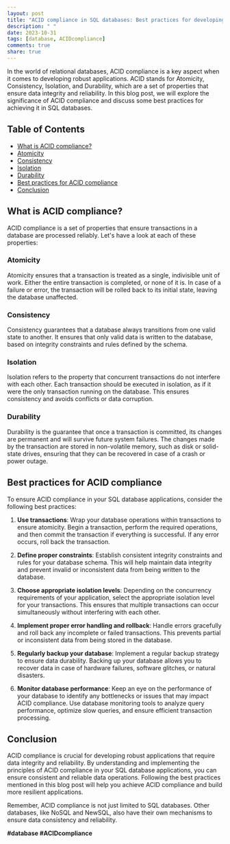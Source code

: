 ```yaml
---
layout: post
title: "ACID compliance in SQL databases: Best practices for developing robust applications"
description: " "
date: 2023-10-31
tags: [database, ACIDcompliance]
comments: true
share: true
---
```


In the world of relational databases, ACID compliance is a key aspect when it comes to developing robust applications. ACID stands for Atomicity, Consistency, Isolation, and Durability, which are a set of properties that ensure data integrity and reliability. In this blog post, we will explore the significance of ACID compliance and discuss some best practices for achieving it in SQL databases.

## Table of Contents
- [What is ACID compliance?](#what-is-acid-compliance)
- [Atomicity](#atomicity)
- [Consistency](#consistency)
- [Isolation](#isolation)
- [Durability](#durability)
- [Best practices for ACID compliance](#best-practices)
- [Conclusion](#conclusion)

## **What is ACID compliance?**
ACID compliance is a set of properties that ensure transactions in a database are processed reliably. Let's have a look at each of these properties:

### **Atomicity**
Atomicity ensures that a transaction is treated as a single, indivisible unit of work. Either the entire transaction is completed, or none of it is. In case of a failure or error, the transaction will be rolled back to its initial state, leaving the database unaffected.

### **Consistency**
Consistency guarantees that a database always transitions from one valid state to another. It ensures that only valid data is written to the database, based on integrity constraints and rules defined by the schema.

### **Isolation**
Isolation refers to the property that concurrent transactions do not interfere with each other. Each transaction should be executed in isolation, as if it were the only transaction running on the database. This ensures consistency and avoids conflicts or data corruption.

### **Durability**
Durability is the guarantee that once a transaction is committed, its changes are permanent and will survive future system failures. The changes made by the transaction are stored in non-volatile memory, such as disk or solid-state drives, ensuring that they can be recovered in case of a crash or power outage.

## **Best practices for ACID compliance**
To ensure ACID compliance in your SQL database applications, consider the following best practices:

1. **Use transactions**: Wrap your database operations within transactions to ensure atomicity. Begin a transaction, perform the required operations, and then commit the transaction if everything is successful. If any error occurs, roll back the transaction.

2. **Define proper constraints**: Establish consistent integrity constraints and rules for your database schema. This will help maintain data integrity and prevent invalid or inconsistent data from being written to the database.

3. **Choose appropriate isolation levels**: Depending on the concurrency requirements of your application, select the appropriate isolation level for your transactions. This ensures that multiple transactions can occur simultaneously without interfering with each other.

4. **Implement proper error handling and rollback**: Handle errors gracefully and roll back any incomplete or failed transactions. This prevents partial or inconsistent data from being stored in the database.

5. **Regularly backup your database**: Implement a regular backup strategy to ensure data durability. Backing up your database allows you to recover data in case of hardware failures, software glitches, or natural disasters.

6. **Monitor database performance**: Keep an eye on the performance of your database to identify any bottlenecks or issues that may impact ACID compliance. Use database monitoring tools to analyze query performance, optimize slow queries, and ensure efficient transaction processing.

## **Conclusion**
ACID compliance is crucial for developing robust applications that require data integrity and reliability. By understanding and implementing the principles of ACID compliance in your SQL database applications, you can ensure consistent and reliable data operations. Following the best practices mentioned in this blog post will help you achieve ACID compliance and build more resilient applications.

Remember, ACID compliance is not just limited to SQL databases. Other databases, like NoSQL and NewSQL, also have their own mechanisms to ensure data consistency and reliability.

**#database #ACIDcompliance**